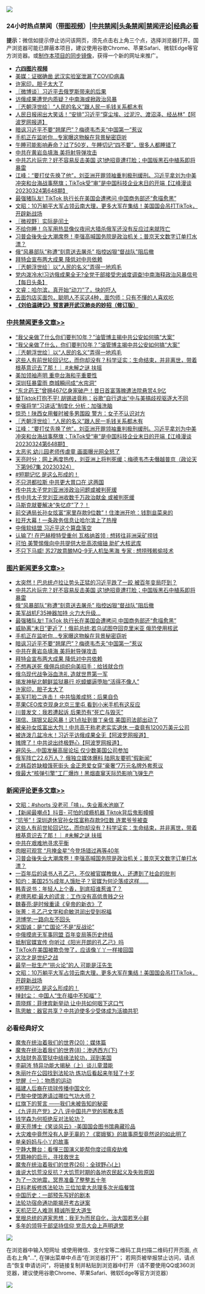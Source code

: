 ![](https://raw.githubusercontent.com/jsvpn/jsproxy/dev/64photo/fqnews-qr.jpg)

<div id="tt">
<h3>24小时热点禁闻（<a href="https://aaa.v2dns.tk/?QAjUl=BgRp5UNKRn&T5Vk=fPVH&Q59Ab=WxGE" target="_blank">带图视频</a>）|<a href="#%E4%B8%AD%E5%85%B1%E7%A6%81%E9%97%BB%E6%9B%B4%E5%A4%9A%E6%96%87%E7%AB%A0">中共禁闻</a>|<a href="#%E5%9B%BE%E7%89%87%E6%96%B0%E9%97%BB%E6%9B%B4%E5%A4%9A%E6%96%87%E7%AB%A0">头条禁闻</a>|<a href="#%E6%96%B0%E9%97%BB%E8%AF%84%E8%AE%BA%E6%9B%B4%E5%A4%9A%E6%96%87%E7%AB%A0">禁闻评论|<a href="#%E5%BF%85%E7%9C%8B%E7%BB%8F%E5%85%B8%E5%A5%BD%E6%96%87">经典必看</a></h3>
<div><b>提示：</b>微信如提示停止访问该网页，须先点击右上角三个点，选择浏览器打开。国产浏览器可能已屏蔽本项目，建议使用谷歌Chrome、苹果Safari、微软Edge等官方浏览器。或<a href="%E5%88%B6%E4%BD%9Cgit%E7%A6%81%E9%97%BB%E9%95%9C%E5%83%8F.md">制作本项目的同步镜像</a>，获得一个新的网址来推广。</div>
<ul>
<li><b><a href="http://d2.v2rss.gq/64.mp4" target="_blank">六四图片视频</a></b></li>
<li><a href="/baitai/20230325/1864101.md">美媒：证据确凿 武汉实验室泄漏了COVID病毒</a></li>
<li><a href="/topimagenews/20230325/1864124.md">许家印，胆子太大了</a></li>
<li><a href="/ssgc/20230325/1864123.md">〖微博谈〗习近平去俄罗斯带来的后果</a></li>
<li><a href="/baitai/20230325/1864137.md">访俄成果遭党内质疑？中南海或掀政治风暴</a></li>
<li><a href="/cbnews/20230325/1864214.md">〖兲朝浮世绘〗“人民的名义”跟人民一毛钱关系都木有</a></li>
<li><a href="/cnnews/20230325/1864225.md">人民日报闹出大笑话！“安排”习近平“穿尘埃、过泥泞、渡沼泽、经丛林”【阿波罗网报道】</a></li>
<li><a href="/topimagenews/20230325/1864238.md">暗讽习近平不要“翘尾巴”？梅德韦杰夫“中国第一”惹议</a></li>
<li><a href="/topimagenews/20230325/1864240.md">手机正在监听你…专家曝这物躲在背景秘密窃听</a></li>
<li><a href="/lifebaike/20230325/1864261.md">午睡可能影响寿命？过了50岁，午睡切记“四不要”，很多人都睡错了</a></li>
<li><a href="/topimagenews/20230325/1864234.md">中共在黄岩岛填海 美将射导弹攻击</a></li>
<li><a href="/topimagenews/20230325/1864322.md">中共芯片玩完？好不容易反击美国 这1绝招竟遭打脸；中国版黑石中植系即将暴雷</a></li>
<li><a href="/cbnews/20230325/1864207.md">江峰：“要打仗先换了他”，刘亚洲开罪领袖重判极刑缓刑。习近平拿刘为中美冲突和台海战事祭旗；TikTok受“审”是中国科技企业末日的开端【江峰漫谈20230324第648期】</a></li>
<li><a href="/topimagenews/20230325/1864252.md">最强猪队友! TikTok 执行长在美国会遭拷问 中国商务部还“愈描愈黑”</a></li>
<li><a href="/comments/20230325/1864106.md">文昭：10万躺平大军占领云南大理，更多大军在集结！美国国会吊打TikTok，开辟新战场</a></li>
<li><a href="/bblog/20230325/1864122.md">〖微视野〗实际是闰土</a></li>
<li><a href="/worldnews/20230325/1864297.md">不给你睡！乌军用热显像仪夜间大猎杀俄军还没有反应过来就阵亡</a></li>
<li><a href="/comments/20230325/1864223.md">习普会後失业大潮席卷！李强高喊国务院是政治机关；普京天文数字订单打水漂？</a></li>
<li><a href="/topimagenews/20230325/1864270.md">俄“风暴部队”称遭“刻意送去屠杀” 指控凶狠“督战队”阻后撤</a></li>
<li><a href="/topimagenews/20230325/1864222.md">拜特会宣布两大成果 降低对中共依赖</a></li>
<li><a href="/cbnews/20230325/1864320.md">〖兲朝浮世绘〗以“人民的名义”弄得一地鸡毛</a></li>
<li><a href="/baitai/20230325/1864102.md">党内泼冷水!习访俄成果全无?全党干部接受忠诚度调查!中南海释政治风暴信号【每日头条】</a></li>
<li><a href="/sohnews/20230325/1864304.md">文睿：哈尔滨，真开始“动刀”了，快的吓人</a></li>
<li><a href="/health/20230325/1864255.md">去面包店买面包，聪明人不买这4种，面包师：只有不懂的人喜欢吃</a></li>
<li><b><a href="/comments/20200207/1272816.md" target="_blank">《刘伯温碑记》预言避开武汉肺炎的妙招（修订版）</a></b></li>
</ul>
</div>

<div class="catlist">
<h3><a href="/cbnews/" target="_blank">中共禁闻</a><span><a href="/cbnews/" target="_blank" rel="nofollow">更多文章>></a></span></h3>
<ul>
<li><a href="/cbnews/20230326/1864365.md" target="_blank">“我父亲做了什么你们要判10年？”油管博主揭中共公安如何搞“大案”</a></li>
<li><a href="/cbnews/20230326/1864359.md" target="_blank">“我父亲做了什么，你们要判10年？”油管博主揭中共公安如何搞“大案”</a></li>
<li><a href="/cbnews/20230325/1864320.md" target="_blank">〖兲朝浮世绘〗以“人民的名义”弄得一地鸡毛</a></li>
<li><a href="/comments/20230325/1864301.md" target="_blank">这些人有前世轮回记忆，而你却没有？科学证实：生命结束，并非离世，带着根基意识去了那！｜ #未解之谜 扶摇</a></li>
<li><a href="/cbnews/20230325/1864294.md" target="_blank">美加领袖声明 重申台海和平重要性</a></li>
<li><a href="/cbnews/20230325/1864284.md" target="_blank">深圳狂暴雷雨 商城瞬间成“水帘洞”</a></li>
<li><a href="/cbnews/20230325/1864254.md" target="_blank">“东北药王”曾拥467亿身家破产！昔日首富落魄遭法院悬赏4.9亿</a></li>
<li><a href="/cbnews/20230325/1864242.md" target="_blank">替Tiktok打抱不平! 胡锡进竟称：谷歌“自行退出”中与美搞歧视驱逐大不同</a></li>
<li><a href="/cbnews/20230325/1864232.md" target="_blank">李强将学“习讲话”制度化 分析：加强洗脑</a></li>
<li><a href="/cbnews/20230325/1864231.md" target="_blank">惊恐！陕西女用餐时被多男围殴 警方：女子不认识对方</a></li>
<li><a href="/cbnews/20230325/1864214.md" target="_blank">〖兲朝浮世绘〗“人民的名义”跟人民一毛钱关系都木有</a></li>
<li><a href="/cbnews/20230325/1864207.md" target="_blank">江峰：“要打仗先换了他”，刘亚洲开罪领袖重判极刑缓刑。习近平拿刘为中美冲突和台海战事祭旗；TikTok受“审”是中国科技企业末日的开端【江峰漫谈20230324第648期】</a></li>
<li><a href="/cbnews/20230325/1864184.md" target="_blank">太恶劣 幼儿园老师传虐童 画面曝光网全怒了</a></li>
<li><a href="/cbnews/20230325/1864141.md" target="_blank">天亮时分：网上再度热传，刘亚洲上将判死缓；梅德韦杰夫僭越普京（政论天下第967集 20230324）</a></li>
<li><a href="/comments/20230325/1864098.md" target="_blank">#短期记忆 是这么形成的！</a></li>
<li><a href="/cbnews/20230325/1864045.md" target="_blank">不只洪都拉斯 中共更大胃口在 这两国</a></li>
<li><a href="/cbnews/20230324/1863970.md" target="_blank">传中共太子党刘亚洲涉政治问题或被判死缓</a></li>
<li><a href="/cbnews/20230324/1863909.md" target="_blank">传中共太子党刘亚洲收数千万政治献金 或被判死缓</a></li>
<li><a href="/comments/20230324/1863896.md" target="_blank">马斯克就要解决“失忆症”了？！</a></li>
<li><a href="/cbnews/20230324/1863893.md" target="_blank">前交通局长孙女炫富“家里存款9位数”！住澳洲开呛：钱割韭菜来的</a></li>
<li><a href="/cbnews/20230324/1863884.md" target="_blank">拉开大幕！一条政务信息让哈尔滨上了热搜</a></li>
<li><a href="/cbnews/20230324/1863815.md" target="_blank">中俄软结盟 习近平这个算盘落空</a></li>
<li><a href="/cbnews/20230324/1863805.md" target="_blank">认输了! 在巴赫穆特受重创 瓦格纳首领 : 想转往非洲采矿捞钱</a></li>
<li><a href="/cbnews/20230324/1863796.md" target="_blank">可怕 美警惕俄向中共提供大批高浓缩铀 助扩大核武库</a></li>
<li><a href="/cbnews/20230324/1863788.md" target="_blank">不只下马威! 苏27故意酿MQ-9无人机坠黑海 专家 : 想捞残骸偷技术</a></li>

</ul>
</div>
<div class="catlist">
<h3><a href="/topimagenews/" target="_blank">图片新闻</a><span><a href="/topimagenews/" target="_blank" rel="nofollow">更多文章>></a></span></h3>
<ul>
<li><a href="/topimagenews/20230326/1864379.md" target="_blank">太突然！巴总统卢拉让势头正猛的习近平跌了一跤 被百年变局吓到？</a></li>
<li><a href="/topimagenews/20230325/1864322.md" target="_blank">中共芯片玩完？好不容易反击美国 这1绝招竟遭打脸；中国版黑石中植系即将暴雷</a></li>
<li><a href="/topimagenews/20230325/1864270.md" target="_blank">俄“风暴部队”称遭“刻意送去屠杀” 指控凶狠“督战队”阻后撤</a></li>
<li><a href="/topimagenews/20230325/1864253.md" target="_blank">美军战机F35神器加持 火力大升级…</a></li>
<li><a href="/topimagenews/20230325/1864252.md" target="_blank">最强猪队友! TikTok 执行长在美国会遭拷问 中国商务部还“愈描愈黑”</a></li>
<li><a href="/topimagenews/20230325/1864241.md" target="_blank">威胁离“末日”更近了！俄前总统:若乌试图夺回克里米亚 俄恐使用核武</a></li>
<li><a href="/topimagenews/20230325/1864240.md" target="_blank">手机正在监听你…专家曝这物躲在背景秘密窃听</a></li>
<li><a href="/topimagenews/20230325/1864238.md" target="_blank">暗讽习近平不要“翘尾巴”？梅德韦杰夫“中国第一”惹议</a></li>
<li><a href="/topimagenews/20230325/1864234.md" target="_blank">中共在黄岩岛填海 美将射导弹攻击</a></li>
<li><a href="/topimagenews/20230325/1864222.md" target="_blank">拜特会宣布两大成果 降低对中共依赖</a></li>
<li><a href="/topimagenews/20230325/1864208.md" target="_blank">不想再送死 俄佣兵组织向美招手：给钱就合作</a></li>
<li><a href="/topimagenews/20230325/1864169.md" target="_blank">俄乌现代战争浴血洗礼 造就世界第一军</a></li>
<li><a href="/topimagenews/20230325/1864143.md" target="_blank">揭发神秘北朝鲜监狱暴行 吃蟑螂逼堕胎“活得不像人”</a></li>
<li><a href="/topimagenews/20230325/1864124.md" target="_blank">许家印，胆子太大了</a></li>
<li><a href="/topimagenews/20230325/1864044.md" target="_blank">美军打脸二连击！ 中共恼羞成怒：后果自负</a></li>
<li><a href="/topimagenews/20230325/1864024.md" target="_blank">苹果CEO库克现身北京三里屯 看到小米手机有这反应</a></li>
<li><a href="/topimagenews/20230325/1863984.md" target="_blank">川普发文：我若遭起诉 后果恐有“死亡与毁灭”</a></li>
<li><a href="/topimagenews/20230324/1863975.md" target="_blank">瑞信、瑞银又起风暴！这1点扯到普丁亲信 美国司法部出动了</a></li>
<li><a href="/topimagenews/20230324/1863848.md" target="_blank">被亲孙女炫富出大包！中共高干称老老实实退休 一查竟有1200万美元公司</a></li>
<li><a href="/topimagenews/20230324/1863827.md" target="_blank">被连泼几盆冷水！习近平访俄成果全无【阿波罗网报道】</a></li>
<li><a href="/topimagenews/20230324/1863810.md" target="_blank">摊牌了！中共说出终极野心【阿波罗网报道】</a></li>
<li><a href="/topimagenews/20230324/1863809.md" target="_blank">避风头…中国发展高层论坛 仅少数美国公司参加</a></li>
<li><a href="/topimagenews/20230324/1863808.md" target="_blank">俄军阵亡22.6万人？ 俄独立媒体爆料 陆网友要抓“假新闻”</a></li>
<li><a href="/topimagenews/20230324/1863804.md" target="_blank">北韩百姓缺粮饿死街头 金正恩爱女穿“豪奢”7万元名牌外套惹议</a></li>
<li><a href="/topimagenews/20230324/1863803.md" target="_blank">俄最大“核弹引擎”工厂爆炸！黑烟直窜天际恐影响飞弹生产</a></li>

</ul>
</div>
<div class="catlist">
<h3><a href="/comments/" target="_blank">新闻评论</a><span><a href="/comments/" target="_blank" rel="nofollow">更多文章>></a></span></h3>
<ul>
<li><a href="/comments/20230326/1864405.md" target="_blank">文昭：#shorts 没老可「啃」，失业蓄水池崩了</a></li>
<li><a href="/comments/20230325/1864324.md" target="_blank">【新闻最嘲点】抖音- 可怕的成瘾机器 Tiktok背后鬼影幢幢</a></li>
<li><a href="/comments/20230325/1864303.md" target="_blank">“坑爷”！深圳退休官孙女炫富称存款9位数 连累爷爷被查</a></li>
<li><a href="/comments/20230325/1864301.md" target="_blank">这些人有前世轮回记忆，而你却没有？科学证实：生命结束，并非离世，带着根基意识去了那！｜ #未解之谜 扶摇</a></li>
<li><a href="/comments/20230325/1864278.md" target="_blank">中共在艰难地寻求平衡</a></li>
<li><a href="/comments/20230325/1864107.md" target="_blank">肉眼可观赏 “月掩金星”今登场错过再等40年</a></li>
<li><a href="/comments/20230325/1864223.md" target="_blank">习普会後失业大潮席卷！李强高喊国务院是政治机关；普京天文数字订单打水漂？</a></li>
<li><a href="/comments/20230325/1864199.md" target="_blank">一百年后的读书人孔乙己，不仅被官媒教做人，还遭到了社会的批判</a></li>
<li><a href="/comments/20230325/1864198.md" target="_blank">知灼：美国25%成年人饿肚子？官媒为何沦落成这样……</a></li>
<li><a href="/comments/20230325/1864197.md" target="_blank">韩青说书：年轻人上个香，到底招谁惹谁了？</a></li>
<li><a href="/comments/20230325/1864196.md" target="_blank">老牌恶棍:最大的谎言：工作没有高低贵贱之分</a></li>
<li><a href="/comments/20230325/1864195.md" target="_blank">魏春亮:是时候重读《皇帝的新衣》了</a></li>
<li><a href="/comments/20230325/1864176.md" target="_blank">张菁：孔乙己文学和俞敏洪润出受到祝福</a></li>
<li><a href="/comments/20230325/1864175.md" target="_blank">洪博学:一路向左不回头</a></li>
<li><a href="/comments/20230325/1864174.md" target="_blank">宋国诚：是“亡国论”不是“反战论”</a></li>
<li><a href="/comments/20230325/1864149.md" target="_blank">中俄摸底无军事同盟 百年变局等历史终结</a></li>
<li><a href="/comments/20230325/1864148.md" target="_blank">抵制官媒宣传 你听过《阳光开朗的孔乙己》吗</a></li>
<li><a href="/comments/20230325/1864147.md" target="_blank">TikTok在美国被欺负惨了，应该像丫丫一样接回国</a></li>
<li><a href="/comments/20230325/1864127.md" target="_blank">这次才是世纪之战</a></li>
<li><a href="/comments/20230325/1864126.md" target="_blank">最早一批生产“拱火论”的人 可能是汪先生</a></li>
<li><a href="/comments/20230325/1864106.md" target="_blank">文昭：10万躺平大军占领云南大理，更多大军在集结！美国国会吊打TikTok，开辟新战场</a></li>
<li><a href="/comments/20230325/1864098.md" target="_blank">#短期记忆 是这么形成的！</a></li>
<li><a href="/comments/20230325/1864080.md" target="_blank">掸封尘： 中国人“生在福中不知福”？</a></li>
<li><a href="/comments/20230325/1864079.md" target="_blank">周晓辉：菲律宾新举动 让中共如何咽下这口气</a></li>
<li><a href="/comments/20230325/1864071.md" target="_blank">陈思敏：器官共享？中共迫使多少受体成为活摘共犯</a></li>

</ul>
</div>

<div class="catlist">
<h3>必看经典好文</h3>
<ul>
<li><a href="/comments/20180725/976787.md" target="_blank">魔鬼在统治着我们的世界(20)：媒体篇</a></li>
<li><a href="/topimagenews/20180527/948714.md" target="_blank">魔鬼在统治着我们的世界(8)：渗透西方(下)</a></li>
<li><a href="/cbnews/20220713/1757692.md" target="_blank">大陆财务高管狱中结缘法轮功，润到美国</a></li>
<li><a href="/tculture/xiulian/20160303/508934.md" target="_blank">李嗣涔 特异功能大揭秘（上）谈儿童潜能</a></li>
<li><a href="/comments/20210720/1488271.md" target="_blank">朱丽叶在公园找到法轮功 炼功后看起来年轻了十岁</a></li>
<li><a href="/comments/20200810/1377609.md" target="_blank">觉醒（一）：物质的运动</a></li>
<li><a href="/bannedvideo/20220509/1730156.md" target="_blank">福建人后裔在琉球传播中国文化</a></li>
<li><a href="/comments/20210728/1595695.md" target="_blank">巴黎中使馆邀请过哪位气功大师？</a></li>
<li><a href="/comments/20221219/1825441.md" target="_blank">红旗下的誓言 ——我们未被告知的秘密</a></li>
<li><a href="/bookonline/20131116/201047.md" target="_blank">《九评共产党》之八 评中国共产党的邪教本质</a></li>
<li><a href="/comments/20210123/1473430.md" target="_blank">钱学森为何拒绝反对法轮功？</a></li>
<li><a href="/comments/20220925/1789151.md" target="_blank">章天亮博士《笑谈风云》-美国国会图书馆典藏珍品</a></li>
<li><a href="/lifebaike/20210511/1544066.md" target="_blank">大灾难中竟然没有人是无辜的？《窦娥冤》的故事原型竟然说的如此明了</a></li>
<li><a href="/cbnews/20210518/1548912.md" target="_blank">单亲妈妈与小丫的故事</a></li>
<li><a href="/comments/20200527/1273654.md" target="_blank">宁静大舞台：看懂三国演义能帮你度过瘟疫劫难</a></li>
<li><a href="/tculture/xiulian/20150708/421752.md" target="_blank">凭籍神的启示，寻找救世主</a></li>
<li><a href="/comments/20181210/1044798.md" target="_blank">魔鬼在统治着我们的世界(26)：全球野心(上)</a></li>
<li><a href="/bannedvideo/20220120/1681818.md" target="_blank">谁说大饥荒没反抗？大饥荒时期的各地农民起义及失败原因</a></li>
<li><a href="/cbnews/20200309/948043.md" target="_blank">为了一次地震，冥界准备了整整五十年</a></li>
<li><a href="/comments/20200531/1337359.md" target="_blank">日料老板修炼法轮功 三位加拿大总理多次光临餐馆</a></li>
<li><a href="/comments/20220910/1782931.md" target="_blank">中国历史：一部预先写好的剧本</a></li>
<li><a href="/tculture/20121025/73079.md" target="_blank">法轮功宿命通功能揭开考古谜案</a></li>
<li><a href="/comments/20210302/1496716.md" target="_blank">天机茫茫人难测 精诚所至大道生</a></li>
<li><a href="/tculture/20171201/863884.md" target="_blank">里根总统的道家思想：我无为而民自化，治大国若烹小鲜</a></li>
<li><a href="/comments/20210307/1500218.md" target="_blank">多年的领导干部坚持信仰 党员大会上声明退党</a></li>

</ul>
</div>

![](https://raw.githubusercontent.com/jsvpn/jsproxy/dev/64photo/fqnews-qr.jpg)

在浏览器中输入短网址 或使用微信、支付宝等二维码工具扫描二维码打开页面, 点击右上角"...", 在弹出菜单中点击“在浏览器打开”； 若网页被举报禁止访问，请点击“恢复申请访问”，将链接复制并粘贴到浏览器中打开（请不要使用QQ或360浏览器，建议使用谷歌Chrome、苹果Safari、微软Edge等官方浏览器）

![](https://raw.githubusercontent.com/jsvpn/jsproxy/dev/64photo/wx.jpg)